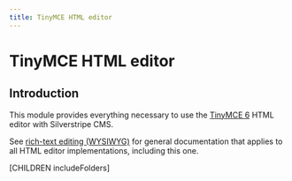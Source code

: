 ```yaml
---
title: TinyMCE HTML editor
---
```


# TinyMCE HTML editor

## Introduction

This module provides everything necessary to use the [TinyMCE 6](https://www.tiny.cloud/docs/tinymce/6/) HTML editor with Silverstripe CMS.

See [rich-text editing (WYSIWYG)](https://docs.silverstripe.org/en/developer_guides/forms/field_types/htmleditorfield/) for general documentation that applies to all HTML editor implementations, including this one.

[CHILDREN includeFolders]
